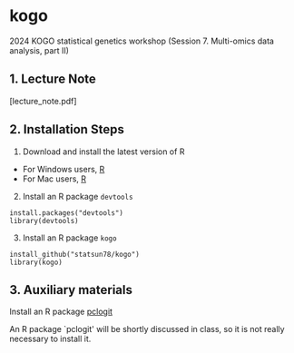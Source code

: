 # kogo
2024 KOGO statistical genetics workshop
(Session 7. Multi-omics data analysis, part II)

## 1. Lecture Note
[lecture_note.pdf]

## 2. Installation Steps

1. Download and install the latest version of R 
* For Windows users, [R](https://cran.r-project.org/bin/windows/base/)
* For Mac users, [R](https://cloud.r-project.org/bin/macosx/) 

2.  Install an R package `devtools`
```
install.packages("devtools")
library(devtools)
```

3. Install an R package `kogo`
```
install_github("statsun78/kogo")
library(kogo)
```   

## 3. Auxiliary materials 
Install an R package [pclogit](https://github.com/statsun78/pclogit)

An R package `pclogit' will be shortly discussed in class, so it is not really necessary to install it. 


